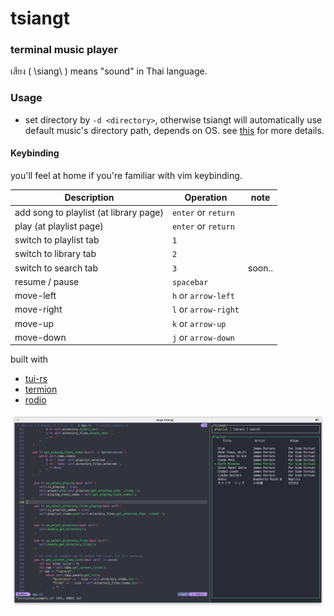 # tsiangt

### terminal music player
เสียง ( \siang\ ) means "sound" in Thai language.

### Usage
- set directory by `-d <directory>`, otherwise tsiangt will automatically use default music's directory path, depends on OS. see [this](https://docs.rs/dirs/2.0.2/dirs/fn.audio_dir.html) for more details.

#### Keybinding

you'll feel at home if you're familiar with vim keybinding.

Description |  Operation | note
--- | --- | ---
add song to playlist (at library page) | `enter` or `return` |
play (at playlist page) | `enter` or `return` |
switch to playlist tab | `1` |
switch to library tab | `2` |
switch to search tab | `3` | soon..
resume / pause | `spacebar` |
move-left | `h` or `arrow-left` |
move-right | `l` or `arrow-right` |
move-up | `k` or `arrow-up` |
move-down | `j` or `arrow-down` |

built with
- [tui-rs](https://github.com/fdehau/tui-rs)
- [termion](https://github.com/redox-os/termion)
- [rodio](https://github.com/RustAudio/rodio)

<img src="img/ss.png?sanitize=true">

